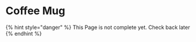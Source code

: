 # Coffee Mug

{% hint style="danger" %}
This Page is not complete yet. Check back later
{% endhint %}

